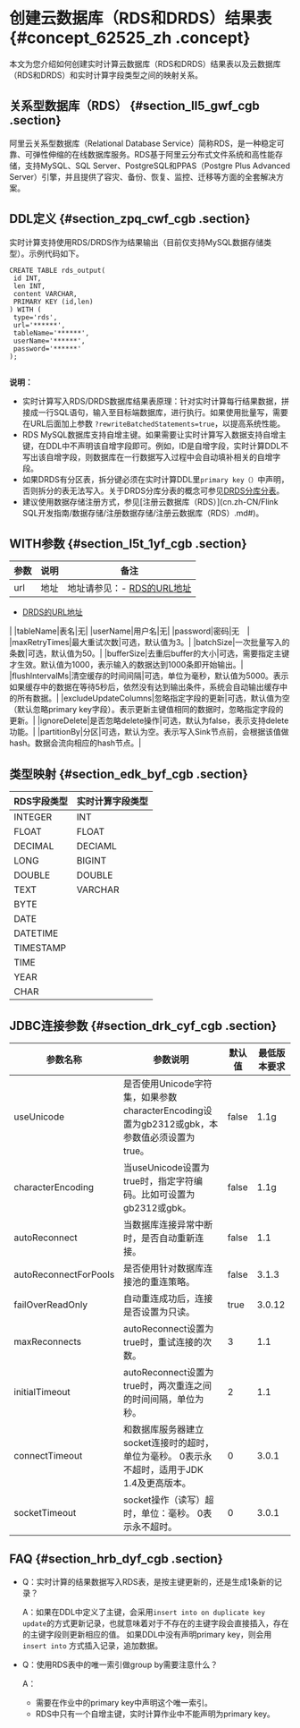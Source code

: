 # 创建云数据库（RDS和DRDS）结果表 {#concept_62525_zh .concept}

本文为您介绍如何创建实时计算云数据库（RDS和DRDS）结果表以及云数据库（RDS和DRDS）和实时计算字段类型之间的映射关系。

## 关系型数据库（RDS） {#section_ll5_gwf_cgb .section}

阿里云关系型数据库（Relational Database Service）简称RDS，是一种稳定可靠、可弹性伸缩的在线数据库服务。RDS基于阿里云分布式文件系统和高性能存储，支持MySQL、SQL Server、PostgreSQL和PPAS（Postgre Plus Advanced Server）引擎，并且提供了容灾、备份、恢复、监控、迁移等方面的全套解决方案。

## DDL定义 {#section_zpq_cwf_cgb .section}

实时计算支持使用RDS/DRDS作为结果输出（目前仅支持MySQL数据存储类型）。示例代码如下。

```language-sql
CREATE TABLE rds_output(
 id INT,
 len INT,
 content VARCHAR,
 PRIMARY KEY (id,len)
) WITH (
 type='rds',
 url='******',
 tableName='******',
 userName='******',
 password='******'
);


```

**说明：** 

-   实时计算写入RDS/DRDS数据库结果表原理：针对实时计算每行结果数据，拼接成一行SQL语句，输入至目标端数据库，进行执行。如果使用批量写，需要在URL后面加上参数 `?rewriteBatchedStatements=true`，以提高系统性能。
-   RDS MySQL数据库支持自增主键。如果需要让实时计算写入数据支持自增主键，在DDL中不声明该自增字段即可。例如，ID是自增字段，实时计算DDL不写出该自增字段，则数据库在一行数据写入过程中会自动填补相关的自增字段。
-   如果DRDS有分区表，拆分键必须在实时计算DDL里`primary key（）`中声明，否则拆分的表无法写入。关于DRDS分库分表的概念可参见[DRDS分库分表](https://help.aliyun.com/document_detail/29679.html?spm=a2c4g.11186623.6.554.WAuKX8)。
-   建议使用数据存储注册方式，参见[注册云数据库（RDS）](cn.zh-CN/Flink SQL开发指南/数据存储/注册数据存储/注册云数据库（RDS）.md#)。

## WITH参数 {#section_l5t_1yf_cgb .section}

|参数|说明|备注|
|--|--|--|
|url|地址|地址请参见：-   [RDS的URL地址](https://help.aliyun.com/document_detail/26128.html?spm=5176.doc43185.6.581.rxQuNz)
-   [DRDS的URL地址](https://help.aliyun.com/document_detail/50084.html?spm=a2c4g.11186623.6.553.wR7Itn)

|
|tableName|表名|无|
|userName|用户名|无|
|password|密码|无　|
|maxRetryTimes|最大重试次数|可选，默认值为3。|
|batchSize|一次批量写入的条数|可选，默认值为50。|
|bufferSize|去重后buffer的大小|可选，需要指定主键才生效。默认值为1000，表示输入的数据达到1000条即开始输出。|
|flushIntervalMs|清空缓存的时间间隔|可选，单位为毫秒，默认值为5000。表示如果缓存中的数据在等待5秒后，依然没有达到输出条件，系统会自动输出缓存中的所有数据。|
|excludeUpdateColumns|忽略指定字段的更新|可选，默认值为空（默认忽略primary key字段）。表示更新主键值相同的数据时，忽略指定字段的更新。|
|ignoreDelete|是否忽略delete操作|可选，默认为false，表示支持delete功能。|
|partitionBy|分区|可选，默认为空。表示写入Sink节点前，会根据该值做hash。数据会流向相应的hash节点。|

## 类型映射 {#section_edk_byf_cgb .section}

|RDS字段类型|实时计算字段类型|
|-------|--------|
|INTEGER|INT|
|FLOAT|FLOAT|
|DECIMAL|DECIAML|
|LONG|BIGINT|
|DOUBLE|DOUBLE|
|TEXT|VARCHAR|
|BYTE|
|DATE|
|DATETIME|
|TIMESTAMP|
|TIME|
|YEAR|
|CHAR|

## JDBC连接参数 {#section_drk_cyf_cgb .section}

|参数名称|参数说明|默认值|最低版本要求|
|----|----|---|------|
|useUnicode|是否使用Unicode字符集，如果参数characterEncoding设置为gb2312或gbk，本参数值必须设置为true。|false|1.1g|
|characterEncoding|当useUnicode设置为true时，指定字符编码。比如可设置为gb2312或gbk。|false|1.1g|
|autoReconnect|当数据库连接异常中断时，是否自动重新连接。|false|1.1|
|autoReconnectForPools|是否使用针对数据库连接池的重连策略。|false|3.1.3|
|failOverReadOnly|自动重连成功后，连接是否设置为只读。|true|3.0.12|
|maxReconnects|autoReconnect设置为true时，重试连接的次数。|3|1.1|
|initialTimeout|autoReconnect设置为true时，两次重连之间的时间间隔，单位为秒。|2|1.1|
|connectTimeout|和数据库服务器建立socket连接时的超时，单位为毫秒。 0表示永不超时，适用于JDK 1.4及更高版本。|0|3.0.1|
|socketTimeout|socket操作（读写）超时，单位：毫秒。 0表示永不超时。|0|3.0.1|

## FAQ {#section_hrb_dyf_cgb .section}

-   Q：实时计算的结果数据写入RDS表，是按主键更新的，还是生成1条新的记录？

    A：如果在DDL中定义了主键，会采用`insert into on duplicate key update`的方式更新记录，也就意味着对于不存在的主键字段会直接插入，存在的主键字段则更新相应的值。 如果DDL中没有声明primary key，则会用`insert into` 方式插入记录，追加数据。

-   Q：使用RDS表中的唯一索引做group by需要注意什么？

    A：

    -   需要在作业中的primary key中声明这个唯一索引。
    -   RDS中只有一个自增主键，实时计算作业中不能声明为primary key。

